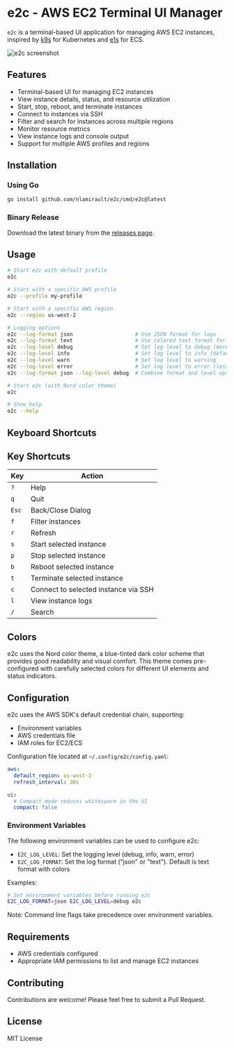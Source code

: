 # e2c - AWS EC2 Terminal UI Manager

`e2c` is a terminal-based UI application for managing AWS EC2 instances, inspired by [k9s](https://github.com/derailed/k9s) for Kubernetes and [e1s](https://github.com/keidarcy/e1s/) for ECS.

![e2c screenshot](docs/images/screenshot.png)

## Features

- Terminal-based UI for managing EC2 instances
- View instance details, status, and resource utilization
- Start, stop, reboot, and terminate instances
- Connect to instances via SSH
- Filter and search for instances across multiple regions
- Monitor resource metrics
- View instance logs and console output
- Support for multiple AWS profiles and regions

## Installation

### Using Go

```bash
go install github.com/nlamirault/e2c/cmd/e2c@latest
```

### Binary Release

Download the latest binary from the [releases page](https://github.com/nlamirault/e2c/releases).

## Usage

```bash
# Start e2c with default profile
e2c

# Start with a specific AWS profile
e2c --profile my-profile

# Start with a specific AWS region
e2c --region us-west-2

# Logging options
e2c --log-format json                    # Use JSON format for logs
e2c --log-format text                    # Use colored text format for logs (default)
e2c --log-level debug                    # Set log level to debug (more verbose)
e2c --log-level info                     # Set log level to info (default)
e2c --log-level warn                     # Set log level to warning
e2c --log-level error                    # Set log level to error (less verbose)
e2c --log-format json --log-level debug  # Combine format and level options

# Start e2c (with Nord color theme)
e2c

# Show help
e2c --help
```

## Keyboard Shortcuts
## Key Shortcuts

| Key | Action |
| --- | ------ |
| `?` | Help |
| `q` | Quit |
| `Esc` | Back/Close Dialog |
| `f` | Filter instances |
| `r` | Refresh |
| `s` | Start selected instance |
| `p` | Stop selected instance |
| `b` | Reboot selected instance |
| `t` | Terminate selected instance |
| `c` | Connect to selected instance via SSH |
| `l` | View instance logs |
| `/` | Search |

## Colors

e2c uses the Nord color theme, a blue-tinted dark color scheme that provides good readability and visual comfort. This theme comes pre-configured with carefully selected colors for different UI elements and status indicators.

## Configuration

e2c uses the AWS SDK's default credential chain, supporting:

- Environment variables
- AWS credentials file
- IAM roles for EC2/ECS

Configuration file located at `~/.config/e2c/config.yaml`:

```yaml
aws:
  default_region: us-west-2
  refresh_interval: 30s

ui:
  # Compact mode reduces whitespace in the UI
  compact: false
```

### Environment Variables

The following environment variables can be used to configure e2c:

- `E2C_LOG_LEVEL`: Set the logging level (debug, info, warn, error)
- `E2C_LOG_FORMAT`: Set the log format ("json" or "text"). Default is text format with colors

Examples:
```bash
# Set environment variables before running e2c
E2C_LOG_FORMAT=json E2C_LOG_LEVEL=debug e2c
```

Note: Command line flags take precedence over environment variables.

## Requirements

- AWS credentials configured
- Appropriate IAM permissions to list and manage EC2 instances

## Contributing

Contributions are welcome! Please feel free to submit a Pull Request.

## License

MIT License